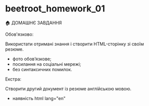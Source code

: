 # beetroot_homework_01

🏠 ДОМАШНЄ ЗАВДАННЯ

Обов'язково:

Використати отримані знання і створити HTML-сторінку зі своїм резюме.

- фото обов’язкове;
- посилання на соціальні мережі;
- без синтаксичних помилок.

Екстра:

Створити другий документ із резюме англійською мовою.

- наявність html lang="en"
